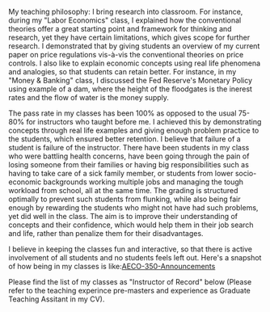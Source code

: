 






My teaching philosophy: I bring research into classroom. For instance, during my "Labor Economics" class, I explained how the conventional theories offer a great starting point and framework for thinking and research, yet they have certain limitations, which gives scope for further research. I demonstrated that by giving students an overview of my current paper on price regulations vis-à-vis the conventional theories on price controls. I also like to explain economic concepts using real life phenomena and analogies, so that students can retain better. For instance, in my "Money & Banking" class, I discussed the Fed Reserve's Monetary Policy using example of a dam, where the height of the floodgates is the inerest rates and the flow of water is the money supply.   


<p>The pass rate in my classes has been 100% as opposed to the usual 75-80% for instructors who taught before me. I achieved this by demonstrating concepts through real life examples and giving enough problem practice to the students, which ensured better retention. I believe that failure of a student is failure of the instructor. There have been students in my class who were battling health concerns, have been going through the pain of losing someone from their families or having big responsibilities such as having to take care of a sick family member, or students from lower socio-economic backgrounds working multiple jobs and managing the tough workload from school, all at the same time. The grading is structured optimally to prevent such students from flunking, while also being fair enough by rewarding the students who might not have had such problems, yet did well in the class. The aim is to improve their understanding of concepts and their confidence, which would help them in their job search and life, rather than penalize them for their disadvantages.<p> 


<p>I believe in keeping the classes fun and interactive, so that there is active involvement of all students and no students feels left out. Here's a snapshot of how being in my classes is like:<a href="https://www.dropbox.com/scl/fi/z7hic0s6u9zdi47uuk3ey/Announcements-AECO350-Money-and-Banking-1413-UAlbany.pdf?rlkey=asbe7ehx25xgybo8raud8q7ge&st=w5td6n8f&dl=0" target="_blank">AECO-350-Announcements</a><p>

<p>Please find the list of my classes as "Instructor of Record" below (Please refer to the teaching experince pre-masters and experience as Graduate Teaching Assitant in my CV). 
